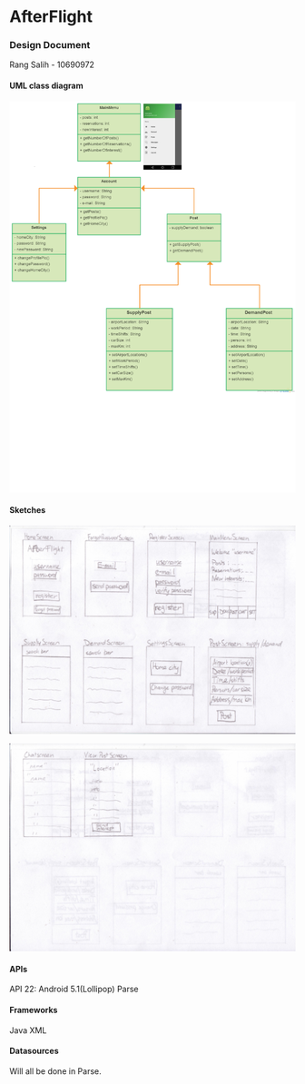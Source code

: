 # AfterFlight
### Design Document
Rang Salih - 10690972

#### UML class diagram
![alt text](https://github.com/Rang92/AfterFlight/blob/master/doc/AfterFlightUml.png?raw=true "Click to zoom")

#### Sketches
![alt text](https://github.com/Rang92/AfterFlight/blob/master/doc/screens1.jpeg?raw=true "Click to zoom and turn")

![alt text](https://github.com/Rang92/AfterFlight/blob/master/doc/screens2.jpeg?raw=true "Click to zoom and turn")

#### APIs
API 22: Android 5.1(Lollipop)
Parse

#### Frameworks
Java
XML

#### Datasources
Will all be done in Parse.